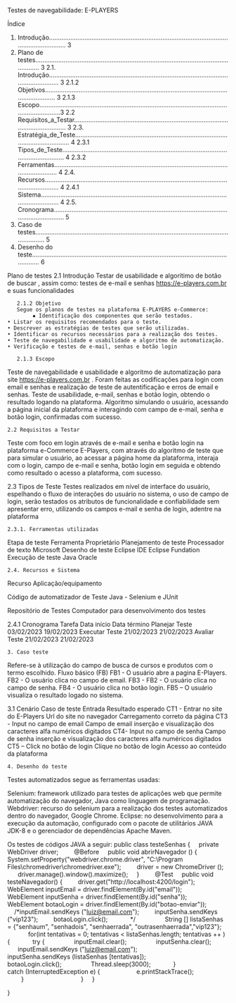 














Testes de navegabilidade: 
E-PLAYERS


Índice 
1. Introdução.......................................................................................................................……... 3
2. Plano de testes.................................................................................................................…..... 3
2.1. Introdução..................................................................................................................…....... 3
2.1.2 Objetivos.................................................................................................................…........ 3
2.1.3 Escopo.........................................................................................................................…..….3
2.2 Requisitos_a_Testar.................................................................................................................. 3
2.3. Estratégia_de_Teste…................................................................................................................ 4
2.3.1 Tipos_de_Teste.............................................................................................…....................... 4
2.3.2 Ferramentas........................................................................................................................ 4
2.4. Recursos.......................................................................................................….................... 4
2.4.1 Sistema......................................................................................................…….................... 4
2.5. Cronograma..................................................................................................…....................... 5
3. Caso de testes................................................................................................................……...... 5
4. Desenho do teste................................................................................................................…….... 6

Plano de testes
       2.1 Introdução
Testar de usabilidade e algorítimo de botão de buscar , assim como: testes de e-mail e senhas https://e-players.com.br e suas funcionalidades

       2.1.2 Objetivo
       Segue os planos de testes na plataforma E-PLAYERS e-Commerce: 
            ▪ Identificação dos componentes que serão testados.
    • Listar os requisitos recomendados para o teste.
    • Descrever as estratégias de testes que serão utilizadas. 
    • Identificar os recursos necessários para a realização dos testes. 
    • Teste de navegabilidade e usabilidade e algoritmo de automatização.
    • Verificação e testes de e-mail, senhas e botão login

       2.1.3 Escopo 
Teste de navegabilidade e usabilidade e algoritmo de automatização para site https://e-players.com.br . Foram feitas as codificações para login com email e senhas e realização de teste de autentificação e erros de email e senhas.
Teste de usabilidade, e-mail, senhas e botão login, obtendo o resultado logando na plataforma. Algoritmo simulando o usuário, acessando a página inicial da plataforma e interagindo com campo de e-mail, senha e botão login, confirmadas com sucesso.



	2.2 Requisitos a Testar
Teste com foco em login através de e-mail e senha e botão login na plataforma e-Commerce E-Players, com através do algoritmo de teste que para simular o usuário, ao acessar a página home da plataforma, interaja com o login, campo de e-mail e senha, botão login em seguida e obtendo como resultado o acesso a plataforma, com sucesso.

	
2.3 Tipos de Teste
Testes realizados em nível de interface do usuário, espelhando o fluxo de interações do usuário no sistema, o uso de campo de login, serão testados os atributos de funcionalidade e confiabilidade sem apresentar erro, utilizando os campos e-mail e senha de login, adentre na plataforma

	


	2.3.1. Ferramentas utilizadas
Etapa de teste 
Ferramenta 
Proprietário 
Planejamento de teste
Processador de texto
Microsoft 
Desenho de teste 
Eclipse IDE 
Eclipse Fundation 
Execução de teste
Java
Oracle

	2.4. Recursos e Sistema
Recurso
Aplicação/equipamento

Código de automatizador de Teste
Java - Selenium e JUnit

Repositório de Testes
Computador para desenvolvimento dos testes


 
 	




2.4.1 Cronograma 
Tarefa
Data início
 Data término
Planejar Teste
03/02/2023
19/02/2023
Executar Teste
21/02/2023
21/02/2023
Avaliar Teste
21/02/2023
21/02/2023


	
	3. Caso teste
Refere-se à utilização do campo de busca de cursos e produtos com o termo escolhido.
Fluxo básico (FB)
FB1 - O usuário abre a pagina E-Players.
FB2 - O usuário clica no campo de email.
FB3 - FB2 - O usuário clica no campo de senha.
FB4 - O usuário clica no botão login.
FB5 – O usuário visualiza o resultado logado no sistema.

3.1 Cenário
Caso de teste
Entrada
Resultado esperado
CT1 - Entrar no site do E-Players
Url do site no navegador
Carregamento correto da página
CT3 - Input no campo de email
Campo de email
 inserção e visualização dos caracteres alfa numéricos digitados
CT4- Input no campo de senha
Campo de senha
 inserção e visualização dos caracteres alfa numéricos digitados
CT5 – Click no botão de login
Clique no botão de login
Acesso ao conteúdo da plataforma


	

	4. Desenho do teste
Testes automatizados segue as ferramentas usadas:

Selenium:  framework utilizado para testes de aplicações web que permite automatização do navegador, Java como linguagem de programação.
Webdriver: recurso do selenium para a realização dos testes automatizados dentro do navegador,  Google Chrome.
 Eclipse: no desenvolvimento para a execução da automação, configurado com o pacote de utilitários JAVA JDK-8 e o gerenciador de dependências Apache Maven.

Os testes de códigos JAVA a seguir:
public class testeSenhas {
    private WebDriver driver;
    
    @Before
    public void abrirNavegador () {
        
        System.setProperty("webdriver.chrome.driver", "C:\\Program Files\\chromedriver\\chromedriver.exe");
        driver = new ChromeDriver ();
        driver.manage().window().maximize();
    }
    
    @Test
    public void testeNavegador() {
        driver.get("http://localhost:4200/login");
        WebElement inputEmail = driver.findElement(By.id("email"));
        WebElement inputSenha = driver.findElement(By.id("senha"));
        WebElement botaoLogin = driver.findElement(By.id("botao-enviar"));
        
        /*inputEmail.sendKeys ("luiz@email.com");
        inputSenha.sendKeys ("vip123");
        botaoLogin.click();     
        */
        
        String [] listaSenhas = {"senhaum", "senhadois", "senhaerrada", "outrasenhaerrada","vip123"};
        
        for(int tentativas = 0; tentativas < listaSenhas.length; tentativas ++ ) {
            try {
                inputEmail.clear();
                inputSenha.clear();
                inputEmail.sendKeys ("luiz@email.com");
                inputSenha.sendKeys (listaSenhas [tentativas]);
                botaoLogin.click();
                Thread.sleep(3000);
            }
            
            catch (InterruptedException e) {
                    e.printStackTrace();
                
            }
            
            
        }
    }

}
